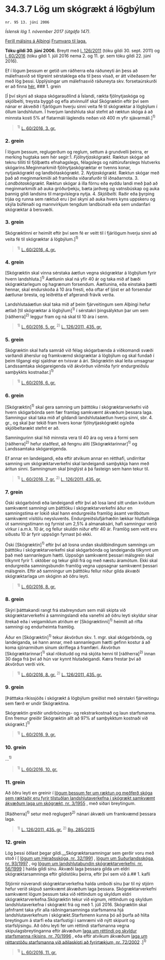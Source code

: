 # 34.3.7 Lög um skógrækt á lögbýlum

`nr. 95 13. júní 2006`

_Íslensk lög 1. nóvember 2017 (útgáfa 147)._

[Ferill málsins á Alþingi](https://www.althingi.is/thingstorf/thingmalalistar-eftir-thingum/ferill/?ltg=132&mnr=555)
[Frumvarp til laga.](https://www.althingi.is/altext/132/s/0809.html)

**Tóku gildi 30. júní 2006.**
Breytt með
[l. 126/2011](https://althingi.is/altext/stjt/2011.126.html) (tóku gildi 30. sept. 2011) og
[l. 60/2016](https://althingi.is/altext/stjt/2016.060.html) (tóku gildi 1. júlí 2016 nema 2. og 11. gr. sem tóku gildi 22. júní 2016).

Ef í lögum þessum er getið um ráðherra eða ráðuneyti án þess að málefnasvið sé tilgreint sérstaklega eða til þess vísað, er átt viðeðasem fer með lög þessi. Upplýsingar um málefnasvið ráðuneyta skv. forsetaúrskurði er að finna [hér.](2017015.md) ### 1. grein



[Í því skyni að skapa skógarauðlind á Íslandi, rækta fjölnytjaskóga og skjólbelti, treysta byggð og efla atvinnulíf skal Skógræktin eftir því sem nánar er ákveðið í fjárlögum hverju sinni veita fé til skógræktar á lögbýlum í öllum landshlutum. Í hverjum landshluta skal stefnt að ræktun skóga á að minnsta kosti 5% af flatarmáli láglendis neðan við 400 m yfir sjávarmáli.]<sup>1)</sup> 

> <sup>1)</sup> [L. 60/2016, 3. gr.](https://althingi.is/altext/stjt/2016.060.html)

### 2. grein



Í lögum þessum, reglugerðum og reglum, settum á grundvelli þeirra, er merking hugtaka sem hér segir:1. _Fjölnytjaskógrækt._ Ræktun skógar að teknu tilliti til fjölþætts efnahagslegs, félagslegs og náttúrufarslegs hlutverks skógarins.Meginmarkmið fjölnytjaskógræktar er tvenns konar, nytjaskógrækt og landbótaskógrækt.
2. _Nytjaskógrækt._ Ræktun skógar með það að meginmarkmiði að framleiða viðarafurðir til iðnaðarnota.
3. _Landbótaskógrækt._ Ræktun skógar á illa förnu eða eyddu landi með það að meginmarkmiði að auka gróðurþekju, bæta jarðveg og vatnsbúskap og auka þannig gildi landsins til margvíslegra nytja.
4. _Skjólbelti._ Raðir eða þyrping trjáa og runna sem ræktuð eru í því skyni að auka hvers kyns uppskeru og skýla búfénaði og mannvirkjum tengdum landbúnaði eða sem undanfari skógræktar á bersvæði.

### 3. grein



Skógræktinni er heimilt eftir því sem fé er veitt til í fjárlögum hverju sinni að veita fé til skógræktar á lögbýlum.]<sup>1)</sup> 

> <sup>1)</sup> [L. 60/2016, 4. gr.](https://althingi.is/altext/stjt/2016.060.html)

### 4. grein



[Skógræktin skal vinna sérstaka áætlun vegna skógræktar á lögbýlum fyrir hvern landshluta.]<sup>1)</sup> Áætlunin skal ná yfir 40 ár og taka mið af bæði skógræktarlegum og hagrænum forsendum. Áætlunina, eða einstaka þætti hennar, skal endurskoða á 10 ára fresti, eða oftar ef ljóst er að forsendur áætlunar bresta, og leiðrétta ef afgerandi frávik verða.

Landshlutaáætlun skal taka mið af þeim fjárveitingum sem Alþingi hefur ætlað [til skógræktar á lögbýlum]<sup>1)</sup> í sérstakri þingsályktun þar um sem [ráðherra]<sup>2)</sup> leggur fram og ná skal til 10 ára í senn.

> <sup>1)</sup> [L. 60/2016, 5. gr.](https://althingi.is/altext/stjt/2016.060.html) <sup>2)</sup> [L. 126/2011, 435. gr.](https://althingi.is/altext/stjt/2011.126.html)

### 5. grein



Skógræktin skal hafa samráð við félag skógarbænda á viðkomandi svæði varðandi áherslur og framkvæmd skógræktar á lögbýlum og skal fundað í þeim tilgangi eigi sjaldnar en tvisvar á ári. Skógræktin skal leita umsagnar Landssamtaka skógareigenda við ákvörðun viðmiða fyrir endurgreiðslu samþykkts kostnaðar.]<sup>1)</sup> 

> <sup>1)</sup> [L. 60/2016, 6. gr.](https://althingi.is/altext/stjt/2016.060.html)

### 6. grein



[Skógræktin]<sup>1)</sup> skal gera samning um þátttöku í skógræktarverkefni við hvern skógarbónda sem fær framlag samkvæmt ákvæðum þessara laga. Samningur skal taka mið af gildandi landshlutaáætlun hverju sinni, sbr. 4. gr., og skal þar tekið fram hvers konar fjölnytjaskógrækt og/eða skjólbeltarækt stefnt er að.

Samningurinn skal hið minnsta vera til 40 ára og vera á formi sem [ráðherra]<sup>2)</sup> hefur staðfest, að fengnu áliti [Skógræktarinnar]<sup>1)</sup> og Landssamtaka skógareigenda.

Ef annar en landeigandi, eða eftir atvikum annar en rétthafi, undirritar samning um skógræktarverkefni skal landeigandi samþykkja hann með áritun sinni. Samningnum skal þinglýst á þá fasteign sem hann tekur til.

> <sup>1)</sup> [L. 60/2016, 7. gr.](https://althingi.is/altext/stjt/2016.060.html) <sup>2)</sup> [L. 126/2011, 435. gr.](https://althingi.is/altext/stjt/2011.126.html)

### 7. grein



Óski skógarbóndi eða landeigandi eftir því að losa land sitt undan kvöðum samkvæmt samningi um þátttöku í skógræktarverkefni áður en samningstíma er lokið skal hann endurgreiða framlög ásamt verðbótum samkvæmt vísitölu neysluverðs. Endurgreiðslufjárhæðin lækkar hlutfallslega út samningstímann og fyrnist um 2,5% á almanaksári, hafi samningur verið virkur í a.m.k. 10 ár, og fellur skuldin niður eftir 40 ár. Framlög sem veitt eru síðustu 10 ár fyrir uppsögn fyrnast þó ekki.

Óski [Skógræktin]<sup>1)</sup> eftir því að losna undan skuldbindingum samnings um þátttöku í skógræktarverkefni skal skógarbónda og landeiganda tilkynnt um það með sannanlegum hætti. Uppsögn samkvæmt þessari málsgrein skal tilkynnt fyrir 1. október og tekur gildi frá og með næstu áramótum. Ekki skal endurgreiða samningsbundin framlög vegna uppsagnar samkvæmt þessari málsgrein. Eftir að samningur um þátttöku fellur niður gilda ákvæði skógræktarlaga um skóginn að öðru leyti.

> <sup>1)</sup> [L. 60/2016, 8. gr.](https://althingi.is/altext/stjt/2016.060.html)

### 8. grein



Skýri þátttakandi rangt frá staðreyndum sem máli skipta við skógræktarverkefni á samningslandi eða vanefni að öðru leyti skyldur sínar ítrekað eða í veigamiklum atriðum er [Skógræktinni]<sup>1)</sup> heimilt að rifta samningi og endurheimta framlög.

Áður en [Skógræktin]<sup>1)</sup> tekur ákvörðun skv. 1. mgr. skal skógarbónda, og landeiganda, sé hann annar, með sannanlegum hætti gefinn kostur á að koma sjónarmiðum sínum skriflega á framfæri. Ákvörðun [Skógræktarinnar]<sup>1)</sup> skal rökstudd og má skjóta henni til [ráðherra]<sup>2)</sup> innan 30 daga frá því að hún var kynnt hlutaðeigandi. Kæra frestar því að ákvörðun verði virk.

> <sup>1)</sup> [L. 60/2016, 8. gr.](https://althingi.is/altext/stjt/2016.060.html) <sup>2)</sup> [L. 126/2011, 435. gr.](https://althingi.is/altext/stjt/2011.126.html)

### 9. grein



[Þátttaka ríkissjóðs í skógrækt á lögbýlum greiðist með sérstakri fjárveitingu sem færð er undir Skógræktina.

Skógræktin greiðir undirbúnings- og rekstrarkostnað og laun starfsmanna. Enn fremur greiðir Skógræktin allt að 97% af samþykktum kostnaði við skógrækt.]<sup>1)</sup> 

> <sup>1)</sup> [L. 60/2016, 9. gr.](https://althingi.is/altext/stjt/2016.060.html)

### 10. grein

…<sup>1)</sup> 

> <sup>1)</sup> [L. 60/2016, 10. gr.](https://althingi.is/altext/stjt/2016.060.html)

### 11. grein



Að öðru leyti en greinir í [lögum þessum fer um ræktun og meðferð skóga sem ræktaðir eru fyrir tilstuðlan landshlutaverkefna í skógrækt samkvæmt ákvæðum laga um skógrækt, nr. 3/1955](1955003.md) , með síðari breytingum.

[Ráðherra]<sup>1)</sup> setur með reglugerð<sup>2)</sup> nánari ákvæði um framkvæmd þessara laga.

> <sup>1)</sup> [L. 126/2011, 435. gr.](https://althingi.is/altext/stjt/2011.126.html) <sup>2)</sup> [Rg. 285/2015](https://althingi.ishttps://www.reglugerd.is/reglugerdir/allar/nr/285-2015)

### 12. grein



Lög þessi öðlast þegar gildi.[…](https://www.althingi.is/lagasafn/leidbeiningar/)Skógræktarsamningar sem gerðir voru með stoð í [ [lögum um Héraðsskóga, nr. 32/1991](1991032.md) , [lögum um Suðurlandsskóga, nr. 93/1997](1997093.md) , og [lögum um landshlutabundin skógræktarverkefni, nr. 56/1999](1999056.md) ] halda gildi sínu. Ákvæði laga þessara gilda um eldri skógræktarsamninga eftir gildistöku þeirra, eftir því sem við á.## 1. kafli

Stjórnir núverandi skógræktarverkefna halda umboði sínu þar til ný stjórn hefur verið skipuð samkvæmt ákvæðum laga þessara. Skógræktarverkefni samkvæmt lögum þessum taka við réttindum og skyldum eldri skógræktarverkefna.Skógræktin tekur við eignum, réttindum og skyldum landshlutaverkefna í skógrækt frá og með 1. júlí 2016. Skógræktin skal jafnframt taka yfir alla ráðningarsamninga starfsmanna hjá landshlutaverkefnum í skógrækt.Starfsmenn kunna þó að þurfa að hlíta breytingum á starfi eða starfsstigi í samræmi við nýtt skipurit og starfslýsingu. Að öðru leyti fer um réttindi starfsmanna vegna skipulagsbreytinganna eftir ákvæðum [laga um réttindi og skyldur starfsmanna ríkisins, nr. 70/1996](1996070.md) , eða eftir atvikum ákvæðum [laga um réttarstöðu starfsmanna við aðilaskipti að fyrirtækjum, nr. 72/2002](2002072.md) .]<sup>1)</sup> 

> <sup>1)</sup> [L. 60/2016, 11. gr.](https://althingi.is/altext/stjt/2016.060.html)
